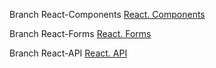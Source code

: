 Branch React-Components
[React. Components](https://github.com/rolling-scopes-school/tasks/blob/master/tasks/react/react-components.md)

Branch React-Forms
[React. Forms](https://github.com/rolling-scopes-school/tasks/blob/master/tasks/react/react-forms.md)

Branch React-API
[React. API](https://github.com/rolling-scopes-school/tasks/blob/master/tasks/react/react-api.md)